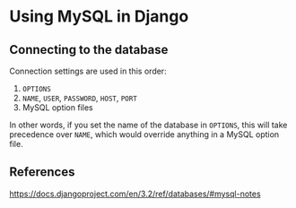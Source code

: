 # Using MySQL in Django

## Connecting to the database

Connection settings are used in this order:

1. `OPTIONS`
2. `NAME`, `USER`, `PASSWORD`, `HOST`, `PORT`
3. MySQL option files

In other words, if you set the name of the database in `OPTIONS`, this will take precedence over `NAME`, which would override anything in a MySQL option file.



## References

https://docs.djangoproject.com/en/3.2/ref/databases/#mysql-notes